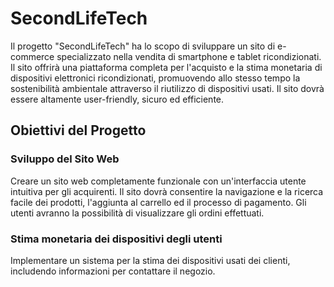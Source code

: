 # SecondLifeTech
Il progetto "SecondLifeTech" ha lo scopo di sviluppare un sito di e-commerce specializzato nella vendita di 
smartphone e tablet ricondizionati. Il sito offrirà una piattaforma completa per l'acquisto e la stima monetaria 
di dispositivi elettronici ricondizionati, promuovendo allo stesso tempo la sostenibilità ambientale attraverso 
il riutilizzo di dispositivi usati. Il sito dovrà essere altamente user-friendly, sicuro ed efficiente.
## Obiettivi del Progetto

### Sviluppo del Sito Web
Creare un sito web completamente funzionale con un'interfaccia utente intuitiva per gli acquirenti. Il sito 
dovrà consentire la navigazione e la ricerca facile dei prodotti, l'aggiunta al carrello ed il processo di 
pagamento. Gli utenti avranno la possibilità di visualizzare gli ordini effettuati.

### Stima monetaria dei dispositivi degli utenti
Implementare un sistema per la stima dei dispositivi usati dei clienti, includendo informazioni per contattare 
il negozio.
